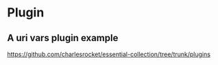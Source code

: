 # Plugin

## A uri vars plugin example
<https://github.com/charlesrocket/essential-collection/tree/trunk/plugins>
